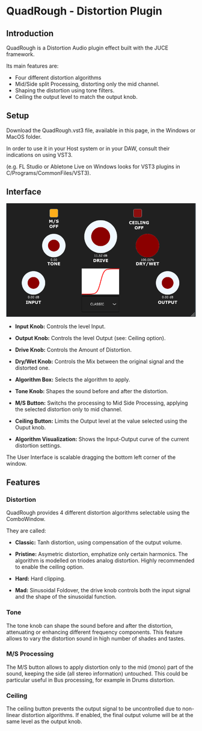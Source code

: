 # QuadRough - Distortion Plugin

## Introduction

QuadRough is a Distortion Audio plugin effect built with the JUCE framework.

Its main features are:

* Four different distortion algorithms
* Mid/Side split Processing, distorting only the mid channel.
* Shaping the distortion using tone filters.
* Ceiling the output level to match the output knob.

## Setup

Download the QuadRough.vst3 file, available in this page, in the Windows or MacOS folder.

In order to use it in your Host system or in your DAW, consult their indications on using VST3. 

(e.g. FL Studio or Abletone Live on Windows looks for VST3 plugins in C/Programs/CommonFiles/VST3).

## Interface

![alt text](GUI.png)

* **Input Knob:** Controls the level Input.

* **Output Knob:** Controls the level Output (see: Ceiling option).

* **Drive Knob:** Controls the Amount of Distortion.

* **Dry/Wet Knob:** Controls the Mix between the original signal and the distorted one.

* **Algorithm Box:** Selects the algorithm to apply.

* **Tone Knob:** Shapes the sound before and after the distortion.

* **M/S Button:** Switchs the processing to Mid Side Processing, applying the selected distortion only to mid channel.

* **Ceiling Button:** Limits the Output level at the value selected using the Ouput knob.

* **Algorithm Visualization:** Shows the Input-Output curve of the current distortion settings.

The User Interface is scalable dragging the bottom left corner of the window.

## Features

### Distortion

QuadRough provides 4 different distortion algorithms selectable using the ComboWindow.

They are called:

* **Classic:** Tanh distortion, using compensation of the output volume.

* **Pristine:** Asymetric distortion, emphatize only certain harmonics. The algorithm is modelled on triodes analog distortion. Highly recommended to enable the ceiling option.

* **Hard:** Hard clipping.

* **Mad:** Sinusoidal Foldover, the drive knob controls both the input signal and the shape of the sinusoidal function.

### Tone

The tone knob can shape the sound before and after the distortion, attenuating or enhancing different frequency components. This feature allows to vary the distortion sound in high number of shades and tastes.

### M/S Processing

The M/S button allows to apply distortion only to the mid (mono) part of the sound, keeping the side (all stereo information) untouched. This could be particular useful in Bus processing, for example in Drums distortion.

### Ceiling

The ceiling button prevents the output signal to be uncontrolled due to non-linear distortion algorithms. If enabled, the final output volume will be at the same level as the output knob.   

